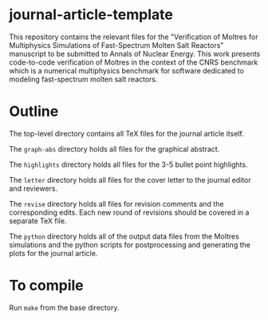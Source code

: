 # journal-article-template
This repository contains the relevant files for the "Verification of Moltres
for Multiphysics Simulations of Fast-Spectrum Molten Salt Reactors" manuscript
to be submitted to Annals of Nuclear Energy. This work presents code-to-code
verification of Moltres in the context of the CNRS benchmark which is a
numerical multiphysics benchmark for software dedicated to modeling
fast-spectrum molten salt reactors.

# Outline
The top-level directory contains all TeX files for
the journal article itself.

The `graph-abs` directory holds all files for the
graphical abstract.

The `highlights` directory holds all files for the
3-5 bullet point highlights.

The `letter` directory holds all files for the cover
letter to the journal editor and reviewers.

The `revise` directory holds all files for revision
comments and the corresponding edits. Each new round
of revisions should be covered in a separate TeX
file.

The `python` directory holds all of the output data files from the Moltres simulations
and the python scripts for postprocessing and generating the plots for the
journal article.

# To compile
Run `make` from the base directory.
